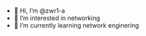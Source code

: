 - 👋 Hi, I’m @zwr1-a
- 👀 I’m interested in networking
- 🌱 I’m currently learning network enginering 


<!---
zwr1-a/zwr1-a is a ✨ special ✨ repository because its `README.md` (this file) appears on your GitHub profile.
You can click the Preview link to take a look at your changes.
--->
